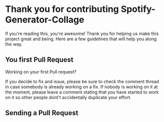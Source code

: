 Thank you for contributing Spotify-Generator-Collage
=====================================================

If you're reading this, you're awesome! Thank you for helping us make this project great and being.
Here are a few guidelines that will help you along the way.

## You first Pull Request

Working on your first Pull request?

If you decide to fix and issue, please be sure to check the comment thread in case somebody is 
already working on a fix. If nobody is working on it at the moment, please leave a comment stating
that you have started to work on it so other people dont't accidentally duplicate your effort.

## Sending a Pull Request
